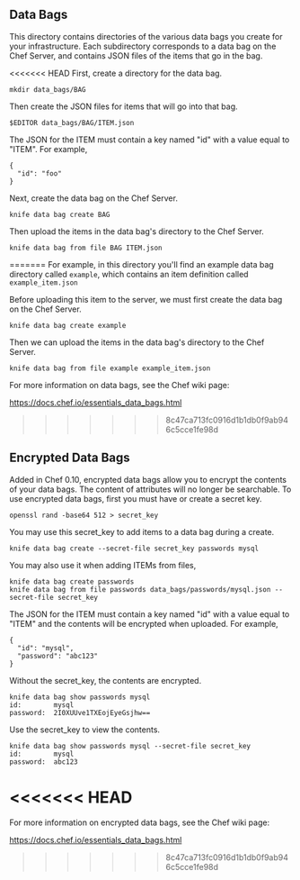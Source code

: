 Data Bags
---------

This directory contains directories of the various data bags you create for your infrastructure. Each subdirectory corresponds to a data bag on the Chef Server, and contains JSON files of the items that go in the bag.

<<<<<<< HEAD
First, create a directory for the data bag.

    mkdir data_bags/BAG

Then create the JSON files for items that will go into that bag.

    $EDITOR data_bags/BAG/ITEM.json

The JSON for the ITEM must contain a key named "id" with a value equal to "ITEM". For example,

    {
      "id": "foo"
    }

Next, create the data bag on the Chef Server.

    knife data bag create BAG

Then upload the items in the data bag's directory to the Chef Server.

    knife data bag from file BAG ITEM.json

=======
For example, in this directory you'll find an example data bag directory called `example`, which contains an item definition called `example_item.json`

Before uploading this item to the server, we must first create the data bag on the Chef Server.

    knife data bag create example

Then we can upload the items in the data bag's directory to the Chef Server.

    knife data bag from file example example_item.json

For more information on data bags, see the Chef wiki page:

https://docs.chef.io/essentials_data_bags.html
>>>>>>> 8c47ca713fc0916d1b1db0f9ab946c5cce1fe98d

Encrypted Data Bags
-------------------

Added in Chef 0.10, encrypted data bags allow you to encrypt the contents of your data bags. The content of attributes will no longer be searchable. To use encrypted data bags, first you must have or create a secret key.

    openssl rand -base64 512 > secret_key

You may use this secret_key to add items to a data bag during a create.

    knife data bag create --secret-file secret_key passwords mysql

You may also use it when adding ITEMs from files,

    knife data bag create passwords
    knife data bag from file passwords data_bags/passwords/mysql.json --secret-file secret_key

The JSON for the ITEM must contain a key named "id" with a value equal to "ITEM" and the contents will be encrypted when uploaded. For example,

    {
      "id": "mysql",
      "password": "abc123"
    }

Without the secret_key, the contents are encrypted.

    knife data bag show passwords mysql
    id:        mysql
    password:  2I0XUUve1TXEojEyeGsjhw==

Use the secret_key to view the contents.

    knife data bag show passwords mysql --secret-file secret_key
    id:        mysql
    password:  abc123

<<<<<<< HEAD
=======

For more information on encrypted data bags, see the Chef wiki page:

https://docs.chef.io/essentials_data_bags.html
>>>>>>> 8c47ca713fc0916d1b1db0f9ab946c5cce1fe98d
